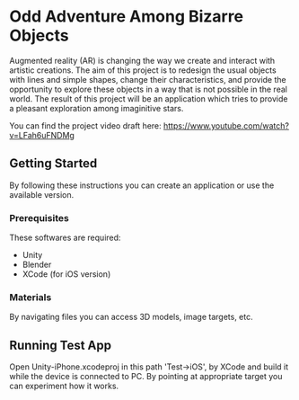 # Odd Adventure Among Bizarre Objects
Augmented reality (AR) is changing the way we create and interact with artistic creations. The aim of this project is to redesign the usual objects with lines and simple shapes, change their characteristics, and provide the opportunity to explore these objects in a way that is not possible in the real world. The result of this project will be an application which tries to provide a pleasant exploration among imaginitive stars.

You can find the project video draft here: https://www.youtube.com/watch?v=LFah6uFNDMg

## Getting Started
By following these instructions you can create an application or use the available version.

### Prerequisites

These softwares are required:
- Unity
- Blender
- XCode (for iOS version)

### Materials

By navigating files you can access 3D models, image targets, etc.

## Running Test App

Open Unity-iPhone.xcodeproj in this path 'Test->iOS', by XCode and build it while the device is connected to PC. By pointing at appropriate target you can experiment how it works.

